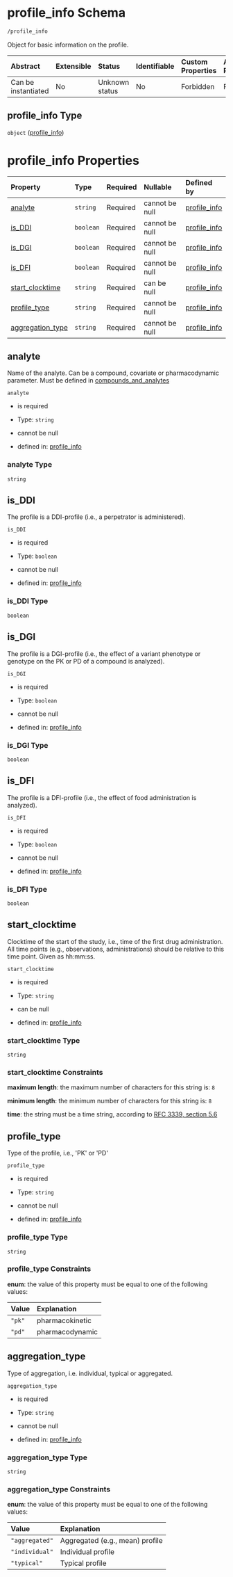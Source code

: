 # profile\_info Schema

```txt
/profile_info
```

Object for basic information on the profile.

| Abstract            | Extensible | Status         | Identifiable | Custom Properties | Additional Properties | Access Restrictions | Defined In                                                                             |
| :------------------ | :--------- | :------------- | :----------- | :---------------- | :-------------------- | :------------------ | :------------------------------------------------------------------------------------- |
| Can be instantiated | No         | Unknown status | No           | Forbidden         | Forbidden             | none                | [profile\_info.schema.json](../../out/profile_info.schema.json "open original schema") |

## profile\_info Type

`object` ([profile\_info](profile_info.md))

# profile\_info Properties

| Property                               | Type      | Required | Nullable       | Defined by                                                                                                |
| :------------------------------------- | :-------- | :------- | :------------- | :-------------------------------------------------------------------------------------------------------- |
| [analyte](#analyte)                    | `string`  | Required | cannot be null | [profile\_info](profile_info-properties-analyte.md "/profile_info#/properties/analyte")                   |
| [is\_DDI](#is_ddi)                     | `boolean` | Required | cannot be null | [profile\_info](profile_info-properties-is_ddi.md "/profile_info#/properties/is_DDI")                     |
| [is\_DGI](#is_dgi)                     | `boolean` | Required | cannot be null | [profile\_info](profile_info-properties-is_dgi.md "/profile_info#/properties/is_DGI")                     |
| [is\_DFI](#is_dfi)                     | `boolean` | Required | cannot be null | [profile\_info](profile_info-properties-is_dfi.md "/profile_info#/properties/is_DFI")                     |
| [start\_clocktime](#start_clocktime)   | `string`  | Required | can be null    | [profile\_info](profile_info-properties-start_clocktime.md "/profile_info#/properties/start_clocktime")   |
| [profile\_type](#profile_type)         | `string`  | Required | cannot be null | [profile\_info](profile_info-properties-profile_type.md "/profile_info#/properties/profile_type")         |
| [aggregation\_type](#aggregation_type) | `string`  | Required | cannot be null | [profile\_info](profile_info-properties-aggregation_type.md "/profile_info#/properties/aggregation_type") |

## analyte

Name of the analyte. Can be a compound, covariate or pharmacodynamic parameter. Must be defined in [compounds\_and\_analytes](compounds_and_analytes.md)

`analyte`

*   is required

*   Type: `string`

*   cannot be null

*   defined in: [profile\_info](profile_info-properties-analyte.md "/profile_info#/properties/analyte")

### analyte Type

`string`

## is\_DDI

The profile is a DDI-profile (i.e., a perpetrator is administered).

`is_DDI`

*   is required

*   Type: `boolean`

*   cannot be null

*   defined in: [profile\_info](profile_info-properties-is_ddi.md "/profile_info#/properties/is_DDI")

### is\_DDI Type

`boolean`

## is\_DGI

The profile is a DGI-profile (i.e., the effect of a variant phenotype or genotype on the PK or PD of a compound is analyzed).

`is_DGI`

*   is required

*   Type: `boolean`

*   cannot be null

*   defined in: [profile\_info](profile_info-properties-is_dgi.md "/profile_info#/properties/is_DGI")

### is\_DGI Type

`boolean`

## is\_DFI

The profile is a DFI-profile (i.e., the effect of food administration is analyzed).

`is_DFI`

*   is required

*   Type: `boolean`

*   cannot be null

*   defined in: [profile\_info](profile_info-properties-is_dfi.md "/profile_info#/properties/is_DFI")

### is\_DFI Type

`boolean`

## start\_clocktime

Clocktime of the start of the study, i.e., time of the first drug administration. All time points (e.g., observations, administrations) should be relative to this time point. Given as hh:mm:ss.

`start_clocktime`

*   is required

*   Type: `string`

*   can be null

*   defined in: [profile\_info](profile_info-properties-start_clocktime.md "/profile_info#/properties/start_clocktime")

### start\_clocktime Type

`string`

### start\_clocktime Constraints

**maximum length**: the maximum number of characters for this string is: `8`

**minimum length**: the minimum number of characters for this string is: `8`

**time**: the string must be a time string, according to [RFC 3339, section 5.6](https://tools.ietf.org/html/rfc3339 "check the specification")

## profile\_type

Type of the profile, i.e., 'PK' or 'PD'

`profile_type`

*   is required

*   Type: `string`

*   cannot be null

*   defined in: [profile\_info](profile_info-properties-profile_type.md "/profile_info#/properties/profile_type")

### profile\_type Type

`string`

### profile\_type Constraints

**enum**: the value of this property must be equal to one of the following values:

| Value  | Explanation     |
| :----- | :-------------- |
| `"pk"` | pharmacokinetic |
| `"pd"` | pharmacodynamic |

## aggregation\_type

Type of aggregation, i.e. individual, typical or aggregated.

`aggregation_type`

*   is required

*   Type: `string`

*   cannot be null

*   defined in: [profile\_info](profile_info-properties-aggregation_type.md "/profile_info#/properties/aggregation_type")

### aggregation\_type Type

`string`

### aggregation\_type Constraints

**enum**: the value of this property must be equal to one of the following values:

| Value          | Explanation                     |
| :------------- | :------------------------------ |
| `"aggregated"` | Aggregated (e.g., mean) profile |
| `"individual"` | Individual profile              |
| `"typical"`    | Typical profile                 |
